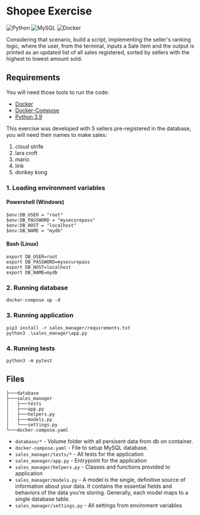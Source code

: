 # Shopee Exercise
![Python](https://img.shields.io/badge/python-3670A0?style=for-the-badge&logo=python&logoColor=ffdd54)
![MySQL](https://img.shields.io/badge/mysql-%2300f.svg?style=for-the-badge&logo=mysql&logoColor=white)
![Docker](https://img.shields.io/badge/docker-%230db7ed.svg?style=for-the-badge&logo=docker&logoColor=white)

Considering that scenario, build a script, implementing the seller's ranking logic, where the user,
from the terminal, inputs a Sale item and the output is printed as an updated list of all sales
registered, sorted by sellers with the highest to lowest amount sold.

## Requirements
You will need those tools to run the code:

* [Docker](https://www.docker.com/products/docker-desktop/)
* [Docker-Compose](https://docs.docker.com/compose/install/)
* [Python 3.9](https://www.python.org/downloads/)

This exercise was developed with 5 sellers pre-registered in the database, you will need their names to make sales:
1. cloud strife
2. lara croft
3. mario
4. link
5. donkey kong


### 1. Loading environment variables
#### Powershell (Windows)
```
$env:DB_USER = "root"
$env:DB_PASSWORD = "mysecurepass"
$env:DB_HOST = "localhost" 
$env:DB_NAME = "mydb"
```
#### Bash (Linux)
```
export DB_USER=root
export DB_PASSWORD=mysecurepass
export DB_HOST=localhost
export DB_NAME=mydb
```

### 2. Running database
```
docker-compose up -d
```

### 3. Running application
```
pip3 install -r sales_manager/requirements.txt
python3 .\sales_manager\app.py
```

### 4. Running tests
```
python3 -m pytest
```



## Files
```
├───database
├───sales_manager
│   ├───tests
│   ├───app.py
│   ├───helpers.py
│   ├───models.py
│   └───settings.py
└───docker-compose.yaml
```
* `database/*` - Volume folder with all persisent data from db on container.
* `docker-compose.yaml` - File to setup MySQL database.
* `sales_manager/tests/*` - All tests for the application
* `sales_manager/app.py` - Entrypoint for the application
* `sales_manager/helpers.py` - Classes and functions provided to application
* `sales_manager/models.py` - A model is the single, definitive source of information about your data. It contains the essential fields and behaviors of the data you’re storing. Generally, each model maps to a single database table.
* `sales_manager/settings.py` - All settings from enviroment variables

